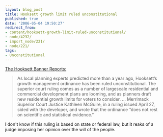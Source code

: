 ```yaml
---
layout: blog_post
title: Hooksett growth limit ruled unconstitutional
published: true
date: '2006-05-04 19:50:27'
redirect_from:
- content/hooksett-growth-limit-ruled-unconstitutional/
- node/4232/
- import_node/221/
- node/221/
tags:
- Unconstitutional
---
```


[The Hooksett Banner Reports:](http://www.salemobserver.com/hooksett-banner/2006/05/news/04-hooksett-growth-limit-unconstitutional.html)

> As local planning experts predicted more than a year ago, Hooksett’s growth management ordinance has been ruled unconstitutional. The superior court ruling comes as a number of largescale residential and commercial development plans are looming, and as planners draft new residential growth limits for voters to consider. ... Merrimack Superior Court Justice Kathleen McGuire, in a ruling issued April 27, sided with the developer, and wrote that the ordinance “does not rest on scientific and statistical evidence.”

I don't know if this ruling is based on state or federal law, but it reaks of a judge imposing her opinion over the will of the people.
